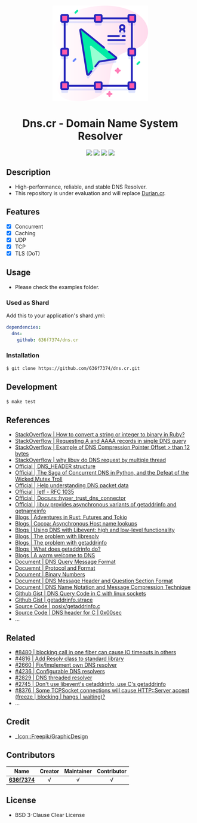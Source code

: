 <div align = "center"><img src="images/icon.png" width="256" height="256" /></div>

<div align = "center">
  <h1>Dns.cr - Domain Name System Resolver</h1>
</div>

<p align="center">
  <a href="https://crystal-lang.org">
    <img src="https://img.shields.io/badge/built%20with-crystal-000000.svg" /></a>    
  <a href="https://github.com/636f7374/dns.cr/actions">
    <img src="https://github.com/636f7374/dns.cr/workflows/Continuous%20Integration/badge.svg" /></a>
  <a href="https://github.com/636f7374/dns.cr/releases">
    <img src="https://img.shields.io/github/release/636f7374/dns.cr.svg" /></a>
  <a href="https://github.com/636f7374/dns.cr/blob/master/license">
    <img src="https://img.shields.io/github/license/636f7374/dns.cr.svg"></a>
</p>

## Description

* High-performance, reliable, and stable DNS Resolver.
* This repository is under evaluation and will replace [Durian.cr](https://github.com/636f7374/durian.cr).

## Features

* [X] Concurrent
* [X] Caching
* [X] UDP
* [X] TCP
* [X] TLS (DoT)

## Usage

* Please check the examples folder.

### Used as Shard

Add this to your application's shard.yml:

```yaml
dependencies:
  dns:
    github: 636f7374/dns.cr
```

### Installation

```bash
$ git clone https://github.com/636f7374/dns.cr.git
```

## Development

```bash
$ make test
```

## References

* [StackOverflow | How to convert a string or integer to binary in Ruby?](https://stackoverflow.com/questions/2339695/how-to-convert-a-string-or-integer-to-binary-in-ruby)
* [StackOverflow | Requesting A and AAAA records in single DNS query](https://stackoverflow.com/questions/4082081/requesting-a-and-aaaa-records-in-single-dns-query)
* [StackOverflow | Example of DNS Compression Pointer Offset > than 12 bytes](https://stackoverflow.com/questions/39439283/example-of-dns-compression-pointer-offset-than-12-bytes)
* [StackOverflow | why libuv do DNS request by multiple thread](https://stackoverflow.com/questions/44603059/why-libuv-do-dns-request-by-multiple-thread)
* [Official | DNS_HEADER structure](https://docs.microsoft.com/en-us/windows/win32/api/windns/ns-windns-dns_header)
* [Official | The Saga of Concurrent DNS in Python, and the Defeat of the Wicked Mutex Troll](https://engineering.mongodb.com/post/the-saga-of-concurrent-dns-in-python-and-the-defeat-of-the-wicked-mutex-troll)
* [Official | Help understanding DNS packet data](https://osqa-ask.wireshark.org/questions/50806/help-understanding-dns-packet-data)
* [Official | Ietf - RFC 1035](https://www.ietf.org/rfc/rfc1035.txt)
* [Official | Docs.rs::hyper_trust_dns_connector](https://docs.rs/hyper-trust-dns-connector/0.1.0/hyper_trust_dns_connector/)
* [Official | libuv provides asynchronous variants of getaddrinfo and getnameinfo](http://docs.libuv.org/en/v1.x/dns.html)
* [Blogs | Adventures in Rust: Futures and Tokio](https://bryangilbert.com/post/code/rust/adventures-futures-tokio-rust/)
* [Blogs | Cocoa: Asynchronous Host name lookups](https://eggerapps.at/blog/2014/hostname-lookups.html)
* [Blogs | Using DNS with Libevent: high and low-level functionality](http://www.wangafu.net/~nickm/libevent-book/Ref9_dns.html)
* [Blogs | The problem with libresolv](https://skarnet.org/software/s6-dns/libresolv.html)
* [Blogs | The problem with getaddrinfo](https://skarnet.org/software/s6-dns/getaddrinfo.html)
* [Blogs | What does getaddrinfo do?](https://jameshfisher.com/2018/02/03/what-does-getaddrinfo-do/)
* [Blogs | A warm welcome to DNS](https://powerdns.org/hello-dns/basic.md.html)
* [Document | DNS Query Message Format](http://www.firewall.cx/networking-topics/protocols/domain-name-system-dns/160-protocols-dns-query.html)
* [Docuemnt | Protocol and Format](http://www-inf.int-evry.fr/~hennequi/CoursDNS/NOTES-COURS_eng/msg.html)
* [Document | Binary Numbers](http://www.oualline.com/practical.programmer/numbers.html)
* [Document | DNS Message Header and Question Section Format](http://www.tcpipguide.com/free/t_DNSMessageHeaderandQuestionSectionFormat.htm)
* [Document | DNS Name Notation and Message Compression Technique](http://www.tcpipguide.com/free/t_DNSNameNotationandMessageCompressionTechnique-2.htm)
* [Github Gist | DNS Query Code in C with linux sockets](https://gist.github.com/fffaraz/9d9170b57791c28ccda9255b48315168)
* [Github Gist | getaddrinfo.strace](https://gist.github.com/alq666/4683879)
* [Source Code | posix/getaddrinfo.c](https://code.woboq.org/userspace/glibc/sysdeps/posix/getaddrinfo.c.html#getaddrinfo)
* [Source Code | DNS header for C | 0x00sec](https://0x00sec.org/t/dns-header-for-c/618)
* ...

## Related

* [#8480 | blocking call in one fiber can cause IO timeouts in others](https://github.com/crystal-lang/crystal/issues/8480)
* [#4816 | Add Resolv class to standard library](https://github.com/crystal-lang/crystal/issues/4816)
* [#2660 | Fix/Implement own DNS resolver](https://github.com/crystal-lang/crystal/issues/2660)
* [#4236 | Configurable DNS resolvers](https://github.com/crystal-lang/crystal/pull/4236)
* [#2829 | DNS threaded resolver](https://github.com/crystal-lang/crystal/pull/2829)
* [#2745 | Don't use libevent's getaddrinfo, use C's getaddrinfo](https://github.com/crystal-lang/crystal/pull/2745)
* [#8376 | Some TCPSocket connections will cause HTTP::Server accept (freeze | blocking | hangs | waiting)?](https://github.com/crystal-lang/crystal/issues/8376)
* ...

## Credit

* [\_Icon::Freepik/GraphicDesign](https://www.flaticon.com/packs/graphic-design-125)

## Contributors

|Name|Creator|Maintainer|Contributor|
|:---:|:---:|:---:|:---:|
|**[636f7374](https://github.com/636f7374)**|√|√|√|

## License

* BSD 3-Clause Clear License
